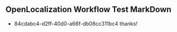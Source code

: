 ## OpenLocalization Workflow Test MarkDown
* 84cdabc4-d2ff-40d0-a66f-db08cc311bc4 thanks!

<!--HONumber=Jul16_HO2-->


